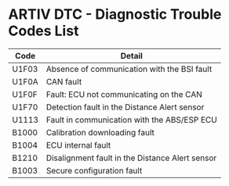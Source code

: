 # ARTIV DTC - Diagnostic Trouble Codes List

| Code | Detail |
| - | - |
| U1F03 | Absence of communication with the BSI fault |
| U1F0A | CAN fault |
| U1F0F | Fault: ECU not communicating on the CAN |
| U1F70 | Detection fault in the Distance Alert sensor |
| U1113 | Fault in communication with the ABS/ESP ECU |
| B1000 | Calibration downloading fault |
| B1004 | ECU internal fault |
| B1210 | Disalignment fault in the Distance Alert sensor |
| B1003 | Secure configuration fault |
